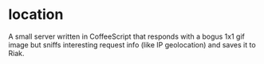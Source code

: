 # location

A small server written in CoffeeScript that responds with a bogus 1x1 gif image but sniffs interesting request info (like IP geolocation) and saves it to Riak.